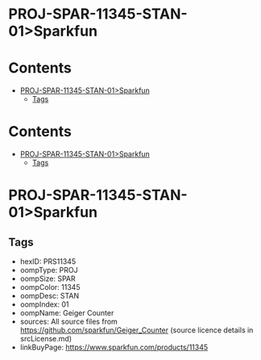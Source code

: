 
PROJ-SPAR-11345-STAN-01>Sparkfun
================================

Contents
========

* [PROJ-SPAR-11345-STAN-01>Sparkfun](#proj-spar-11345-stan-01sparkfun)
	* [Tags](#tags)

Contents
========

* [PROJ-SPAR-11345-STAN-01>Sparkfun](#proj-spar-11345-stan-01sparkfun)
	* [Tags](#tags)

# PROJ-SPAR-11345-STAN-01>Sparkfun

## Tags

- hexID: PRS11345
- oompType: PROJ
- oompSize: SPAR
- oompColor: 11345
- oompDesc: STAN
- oompIndex: 01
- oompName: Geiger Counter
- sources: All source files from https://github.com/sparkfun/Geiger_Counter (source licence details in srcLicense.md)
- linkBuyPage: https://www.sparkfun.com/products/11345
